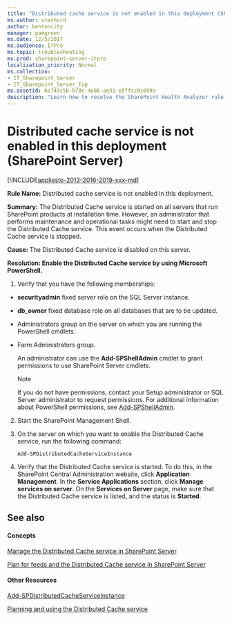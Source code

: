 ```yaml
---
title: "Distributed cache service is not enabled in this deployment (SharePoint Server)"
ms.author: stevhord
author: bentoncity
manager: pamgreen
ms.date: 12/5/2017
ms.audience: ITPro
ms.topic: troubleshooting
ms.prod: sharepoint-server-itpro
localization_priority: Normal
ms.collection:
- IT_Sharepoint_Server
- IT_Sharepoint_Server_Top
ms.assetid: 6e743c5b-b70c-4e86-ae31-e5ffcc0c099a
description: "Learn how to resolve the SharePoint Health Analyzer rule: Distributed cache service is not enabled in this deployment, for SharePoint Server."
---
```


# Distributed cache service is not enabled in this deployment (SharePoint Server)

[!INCLUDE[appliesto-2013-2016-2019-xxx-md](../includes/appliesto-2013-2016-2019-xxx-md.md)]
  
 **Rule Name:** Distributed cache service is not enabled in this deployment. 
  
 **Summary:** The Distributed Cache service is started on all servers that run SharePoint products at installation time. However, an administrator that performs maintenance and operational tasks might need to start and stop the Distributed Cache service. This event occurs when the Distributed Cache service is stopped. 
  
 **Cause:** The Distributed Cache service is disabled on this server. 
  
 **Resolution: Enable the Distributed Cache service by using Microsoft PowerShell.**
  
1. Verify that you have the following memberships:
    
  - **securityadmin** fixed server role on the SQL Server instance. 
    
  - **db_owner** fixed database role on all databases that are to be updated. 
    
  - Administrators group on the server on which you are running the PowerShell cmdlets.
    
  - Farm Administrators group.
    
    An administrator can use the **Add-SPShellAdmin** cmdlet to grant permissions to use SharePoint Server cmdlets. 
    
    > [!NOTE]
    > If you do not have permissions, contact your Setup administrator or SQL Server administrator to request permissions. For additional information about PowerShell permissions, see [Add-SPShellAdmin](/powershell/module/sharepoint-server/Add-SPShellAdmin?view=sharepoint-ps). 
  
2. Start the SharePoint Management Shell.
    
3. On the server on which you want to enable the Distributed Cache service, run the following command:
    
     `Add-SPDistributedCacheServiceInstance`
    
4. Verify that the Distributed Cache service is started. To do this, in the SharePoint Central Administration website, click **Application Management**. In the **Service Applications** section, click **Manage services on server**. On the **Services on Server** page, make sure that the Distributed Cache service is listed, and the status is **Started**. 
    
## See also
<a name="server"> </a>

#### Concepts

[Manage the Distributed Cache service in SharePoint Server](../administration/manage-the-distributed-cache-service.md)
  
[Plan for feeds and the Distributed Cache service in SharePoint Server](../administration/plan-for-feeds-and-the-distributed-cache-service.md)
#### Other Resources

[Add-SPDistributedCacheServiceInstance](/powershell/module/sharepoint-server/Add-SPDistributedCacheServiceInstance?view=sharepoint-ps)
  
[Planning and using the Distributed Cache service](http://go.microsoft.com/fwlink/p/?LinkID=271302)

